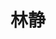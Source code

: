 ---
title: 林静
role: "F5 资深架构师 https://linjing.io"
bio: "专注云原生下的应用交付，F5 CIS-C，CES，BIG-IP Kubernetes Gateway API 项目负责人与布道师。https://linjing.io"
organizations:
- name: F5
---